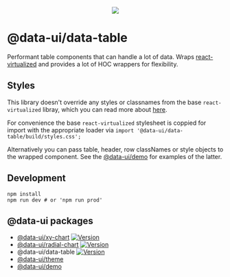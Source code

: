 <p align="center">
  <a title="package version" href="https://img.shields.io/npm/v/@data-ui/data-table.svg?style=flat-square">
    <img src="https://img.shields.io/npm/v/@data-ui/data-table.svg?style=flat-square" />
  </a>
</p>

# @data-ui/data-table

Performant table components that can handle a lot of data.
Wraps [react-virtualized](https://github.com/bvaughn/react-virtualized) and provides a lot
of HOC wrappers for flexibility.

## Styles
This library doesn't override any styles or classnames from the base `react-virtualized` libray,
which you can read more about
[here](https://github.com/bvaughn/react-virtualized/blob/master/docs/customizingStyles.md).

For convenience the base `react-virtualized` stylesheet is coppied for import with the
appropriate loader via
`import '@data-ui/data-table/build/styles.css';`

Alternatively you can pass table, header, row classNames or style objects to the wrapped <Table/> component.
See the [@data-ui/demo](https://github.com/williaster/data-ui/tree/master/packages/demo) for examples of the latter.

## Development
```
npm install
npm run dev # or 'npm run prod'
```

## @data-ui packages
- [@data-ui/xy-chart](https://github.com/williaster/data-ui/tree/master/packages/xy-chart) [![Version](https://img.shields.io/npm/v/@data-ui/xy-chart.svg?style=flat-square)](https://img.shields.io/npm/v/@data-ui/xy-chart.svg?style=flat-square)
- [@data-ui/radial-chart](https://github.com/williaster/data-ui/tree/master/packages/radial-chart) [![Version](https://img.shields.io/npm/v/@data-ui/radial-chart.svg?style=flat-square)](https://img.shields.io/npm/v/@data-ui/radial-chart.svg?style=flat-square)
- @data-ui/data-table [![Version](https://img.shields.io/npm/v/@data-ui/data-table.svg?style=flat-square)](https://img.shields.io/npm/v/@data-ui/data-table.svg?style=flat-square)
- [@data-ui/theme](https://github.com/williaster/data-ui/tree/master/packages/theme)
- [@data-ui/demo](https://github.com/williaster/data-ui/tree/master/packages/demo)
